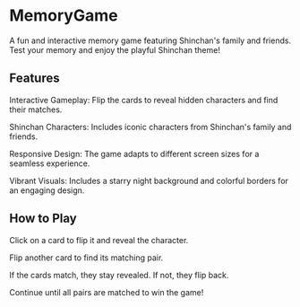 # MemoryGame
A fun and interactive memory game featuring Shinchan's family and friends. Test your memory and enjoy the playful Shinchan theme!

## Features
Interactive Gameplay: Flip the cards to reveal hidden characters and find their matches.

Shinchan Characters: Includes iconic characters from Shinchan's family and friends.

Responsive Design: The game adapts to different screen sizes for a seamless experience.

Vibrant Visuals: Includes a starry night background and colorful borders for an engaging design.

## How to Play

Click on a card to flip it and reveal the character.

Flip another card to find its matching pair.

If the cards match, they stay revealed. If not, they flip back.

Continue until all pairs are matched to win the game!
